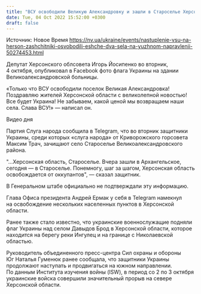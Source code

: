 ```yaml
---
title: "ВСУ освободили Великую Александровку и зашли в Староселье Херсонской области — депутаты"
date: Tue, 04 Oct 2022 15:52:00 +0300
draft: false
---
```

Источник: Новое Время https://nv.ua/ukraine/events/nastuplenie-vsu-na-herson-zashchitniki-osvobodili-eshche-dva-sela-na-yuzhnom-napravlenii-50274453.html


Депутат Херсонского облсовета Игорь Йосипенко во вторник, 4 октября, опубликовал в Facebook фото флага Украины на здании Великоалександровской больницы.

«Только что ВСУ освободили поселок Великая Александровка! Поздравляю жителей Херсонской области с великолепной новостью! Все будет Украина! Не забываем, какой ценой мы возвращаем наши села. Слава ВСУ!» — написал он.

 Видео дня   

Партия Слуга народа сообщила в Telegram, что во вторник защитники Украины, среди которых «слуга народа» от Криворожского горсовета Максим Трач, зачищают село Староселье Великоалександровского района.

"…Херсонская область, Староселье. Вчера зашли в Архангельское, сегодня — в Староселье. Понемногу, шаг за шагом, Херсонская область освобождается от оккупантов", — сказал защитник.

В Генеральном штабе официально не подтверждали эту информацию.

Глава Офиса президента Андрей Ермак у себя в Telegram намекнул на освобождение нескольких населенных пунктов в Херсонской области.

Ранее также стало известно, что украинские военнослужащие подняли флаг Украины над селом Давыдов Брод в Херсонской области, которое находится на берегу реки Ингулец и на границе с Николаевской областью.

Руководитель объединенного пресс-центра Сил охраны и обороны Юг Наталья Гуменюк ранее сообщала, что защитники Украины продолжают наступать и продвигаться на южном направлении. По данным Института изучения войны (ISW), в период со 2 по 3 октября украинские войска совершили значительный прорыв на севере Херсонской области.

